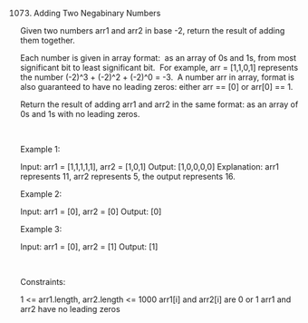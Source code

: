 1073. Adding Two Negabinary Numbers

Given two numbers arr1 and arr2 in base -2, return the result of adding them together.

Each number is given in array format:  as an array of 0s and 1s, from most significant bit to least significant bit.  For example, arr = [1,1,0,1] represents the number (-2)^3 + (-2)^2 + (-2)^0 = -3.  A number arr in array, format is also guaranteed to have no leading zeros: either arr == [0] or arr[0] == 1.

Return the result of adding arr1 and arr2 in the same format: as an array of 0s and 1s with no leading zeros.

 

Example 1:

Input: arr1 = [1,1,1,1,1], arr2 = [1,0,1]
Output: [1,0,0,0,0]
Explanation: arr1 represents 11, arr2 represents 5, the output represents 16.


Example 2:

Input: arr1 = [0], arr2 = [0]
Output: [0]


Example 3:

Input: arr1 = [0], arr2 = [1]
Output: [1]


 

Constraints:

1 <= arr1.length, arr2.length <= 1000
arr1[i] and arr2[i] are 0 or 1
arr1 and arr2 have no leading zeros